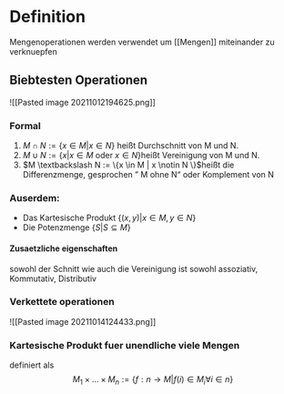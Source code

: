 # Definition 
Mengenoperationen werden verwendet um [[Mengen]] miteinander zu verknuepfen

## Biebtesten Operationen
![[Pasted image 20211012194625.png]]
### Formal
1. $M \cap N := \{x \in M | x \in N \}$ heißt Durchschnitt von M und N.
2. $M \cup N := \{x | x \in M \text{ oder } x \in N \}$heißt Vereinigung von M und N. 
3. $M \textbackslash N := \{x \in M | x \notin N \}$heißt die Differenzmenge, gesprochen ” M ohne N“ oder Komplement von N
### Auserdem:
- Das Kartesische Produkt $\{(x,y)|x\in M,y\in N \}$
- Die Potenzmenge $\{S|S \subseteq M \}$

#### Zusaetzliche eigenschaften
sowohl der Schnitt wie auch die Vereinigung ist sowohl assoziativ, Kommutativ, Distributiv

### Verkettete operationen
![[Pasted image 20211014124433.png]]

### Kartesische Produkt fuer unendliche viele Mengen
definiert als 
$$M_1 \times ... \times M_n:=\{ f:n \rightarrow M | f(i) \in M_i \forall i\in n \}$$
